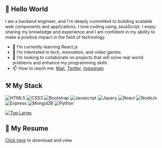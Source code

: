 ## 👋 Hello World
I am a backend engineer, and I'm deeply committed to building scalable web components and applications. I love coding using JavaScript. I enjoy sharing my knowledge and experience and I am confident in my ability to make a positive impact in the field of technology.
- 🌱 I’m currently learning React.js
- 👀 I’m interested in tech, innovation, and video games
- 💞️ I’m looking to collaborate on projects that will solve real world problems and enhance my programming skills
- 📫 How to reach me: [Mail](mailto:fanikufran6@gmail.com), [Twitter](https://twitter.com/fanifrancs), [Instagram](https://instagram.com/fanifrancs)

## ⚒ My Stack
![HTML5](https://img.shields.io/badge/html5-%23E34F26.svg?style=for-the-badge&logo=html5&logoColor=white)
![CSS3](https://img.shields.io/badge/css3-%231572B6.svg?style=for-the-badge&logo=css3&logoColor=white)
![Bootstrap](https://img.shields.io/badge/Bootstrap-563D7C?style=for-the-badge&logo=bootstrap&logoColor=white)
![Javascript](https://img.shields.io/badge/JavaScript-F7DF1E?style=for-the-badge&logo=javascript&logoColor=black)
![Jquery](https://img.shields.io/badge/jQuery-0769AD?style=for-the-badge&logo=jquery&logoColor=white)
![React](https://img.shields.io/badge/react-%2320232a.svg?style=for-the-badge&logo=react&logoColor=%2361DAFB)
![NodeJs](https://img.shields.io/badge/NodeJs-ffffff?style=for-the-badge&logo=Node.js&logoColor=6b9f5c)
![Express](https://img.shields.io/badge/Express.js-000000?style=for-the-badge&logo=express&logoColor=white)
![MongoDB](https://img.shields.io/badge/MongoDB-4EA94B?style=for-the-badge&logo=mongodb&logoColor=white)
![Python](https://img.shields.io/badge/Python-14354C?style=for-the-badge&logo=python&logoColor=white)

[![Top Langs](https://github-readme-stats.vercel.app/api/top-langs/?username=fanifrancs&langs_count=6&layout=compact)](https://github.com/anuraghazra/github-readme-stats)

## 💼 My Resume
<a id="raw-url" href="https://raw.githubusercontent.com/fanifrancs/fanifrancs/master/Francis-Faniku.pdf">Click here</a> to download and view
